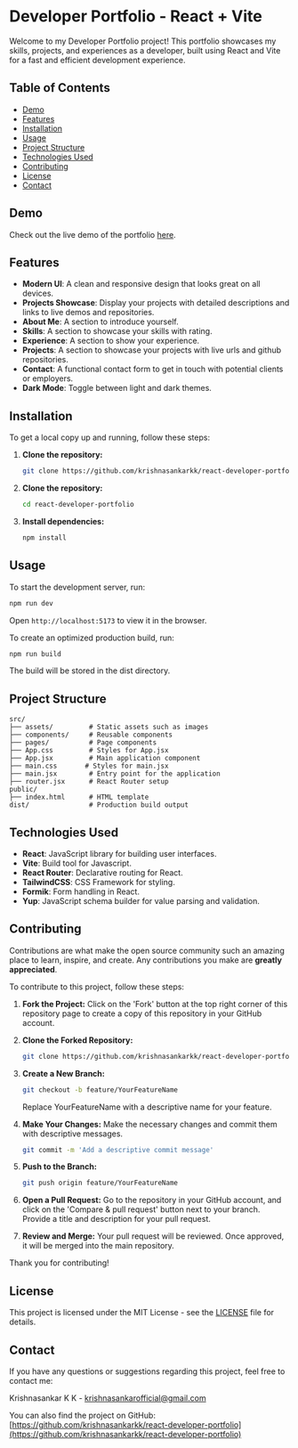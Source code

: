 # Developer Portfolio - React + Vite

Welcome to my Developer Portfolio project! This portfolio showcases my skills, projects, and experiences as a developer, built using React and Vite for a fast and efficient development experience.

## Table of Contents

- [Demo](#demo)
- [Features](#features)
- [Installation](#installation)
- [Usage](#usage)
- [Project Structure](#project-structure)
- [Technologies Used](#technologies-used)
- [Contributing](#contributing)
- [License](#license)
- [Contact](#contact)

## Demo

Check out the live demo of the portfolio [here](https://krishnasankar.vercel.app/).

## Features

- **Modern UI**: A clean and responsive design that looks great on all devices.
- **Projects Showcase**: Display your projects with detailed descriptions and links to live demos and repositories.
- **About Me**: A section to introduce yourself.
- **Skills**: A section to showcase your skills with rating.
- **Experience**: A section to show your experience.
- **Projects**: A section to showcase your projects with live urls and github repositories.
- **Contact**: A functional contact form to get in touch with potential clients or employers.
- **Dark Mode**: Toggle between light and dark themes.

## Installation

To get a local copy up and running, follow these steps:

1. **Clone the repository:**
   ```bash
   git clone https://github.com/krishnasankarkk/react-developer-portfolio.git
   ```
2. **Clone the repository:**
   ```bash
   cd react-developer-portfolio
   ```
3. **Install dependencies:**
   ```bash
   npm install
   ```

## Usage

To start the development server, run:
```bash
npm run dev
```

Open `http://localhost:5173` to view it in the browser.

To create an optimized production build, run:

```bash
npm run build
```

The build will be stored in the dist directory.

## Project Structure

```plaintext
src/
├── assets/         # Static assets such as images
├── components/     # Reusable components
├── pages/          # Page components
├── App.css         # Styles for App.jsx
├── App.jsx         # Main application component
├── main.css       # Styles for main.jsx
├── main.jsx        # Entry point for the application
├── router.jsx      # React Router setup
public/
├── index.html      # HTML template
dist/               # Production build output
```

## Technologies Used

- **React**: JavaScript library for building user interfaces.
- **Vite**: Build tool for Javascript.
- **React Router**: Declarative routing for React.
- **TailwindCSS**: CSS Framework for styling.
- **Formik**: Form handling in React.
- **Yup**: JavaScript schema builder for value parsing and validation.

## Contributing

Contributions are what make the open source community such an amazing place to learn, inspire, and create. Any contributions you make are **greatly appreciated**.

To contribute to this project, follow these steps:

1. **Fork the Project:**
Click on the 'Fork' button at the top right corner of this repository page to create a copy of this repository in your GitHub account.

3. **Clone the Forked Repository:**
   ```bash
   git clone https://github.com/krishnasankarkk/react-developer-portfolio.git
    ```
   
4. **Create a New Branch:**
   ```bash
   git checkout -b feature/YourFeatureName
    ```
   Replace YourFeatureName with a descriptive name for your feature.

5. **Make Your Changes:**
   Make the necessary changes and commit them with descriptive messages.
   ```bash
   git commit -m 'Add a descriptive commit message'
    ```
6. **Push to the Branch:**
   ```bash
   git push origin feature/YourFeatureName
    ```
7. **Open a Pull Request:**
   Go to the repository in your GitHub account, and click on the 'Compare & pull request' button next to your branch. Provide a title and description for your pull request.

8. **Review and Merge:**
   Your pull request will be reviewed. Once approved, it will be merged into the main repository.

Thank you for contributing!

## License

This project is licensed under the MIT License - see the [LICENSE](LICENSE) file for details.

## Contact

If you have any questions or suggestions regarding this project, feel free to contact me:

Krishnasankar K K - [krishnasankarofficial@gmail.com](mailto:krishnasankarofficial@gmail.com)

You can also find the project on GitHub: [https://github.com/krishnasankarkk/react-developer-portfolio](https://github.com/krishnasankarkk/react-developer-portfolio)



